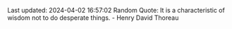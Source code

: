 Last updated: 2024-04-02 16:57:02
Random Quote: It is a characteristic of wisdom not to do desperate things. - Henry David Thoreau